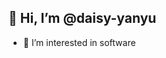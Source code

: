 ## 👋 Hi, I’m @daisy-yanyu
- 👀 I’m interested in software

<!---
daisy-yanyu/daisy-yanyu is a ✨ special ✨ repository because its `README.md` (this file) appears on your GitHub profile.
You can click the Preview link to take a look at your changes.
--->
